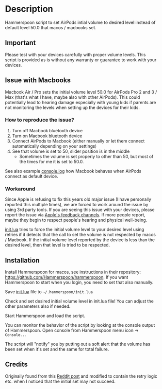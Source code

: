 # Description

Hammerspoon script to set AirPods intial volume to desired level instead of default level 50.0 that macos / macbooks set.

## Important

Please test with your devices carefully with proper volume levels. This script is provided as is without any warranty or guarantee to work with your devices.

## Issue with Macbooks

Macbook Air / Pro sets the initial volume level 50.0 for AirPods Pro 2 and 3 / Max (that's what I have, maybe also with other AirPods).
This could potentially lead to hearing damage especially with young kids if parents are not monitoring the levels when setting up the devices for their kids.

### How to reproduce the issue?

1. Turn off Macbook bluetooth device
2. Turn on Macbook bluetooth device
3. Connect AirPods to Macbook (either manually or let them connect automatically depending on your settings)
4. See that volume is set to 50, slider position is in the middle
   - Sometimes the volume is set properly to other than 50, but most of the times for me it is set to 50.0.

See also example [console.log](https://github.com/tpaananen/airvol/blob/main/console.log) how Macbook behaves when AirPods connect as default device.

### Workaround

Since Apple is refusing to fix this years old major issue (I have personally reported this multiple times), we are forced to work around the issue by using 3rd party tools.
If you are seeing this issue with your devices, please report the issue via [Apple's feedback channels](https://www.apple.com/feedback/). If more people report, maybe they begin to respect people's hearing and physical well-being.

[init.lua](https://github.com/tpaananen/airvol/blob/main/init.lua) tries to force the initial volume level to your desired level using retries if it detects that the call to set the volume is not respected by macos / Macbook. If the initial volume level reported by the device is less than the desired level, then that level is tried to be respected.

## Installation

Install Hammerspoon for macos, see instructions in their repository: <https://github.com/Hammerspoon/hammerspoon>.
If you want Hammerspoon to start when you login, you need to set that also manually.

Save [init.lua](https://github.com/tpaananen/airvol/blob/main/init.lua) file to `~/.hammerspoon/init.lua`

Check and set desired initial volume level in init.lua file! You can adjust the other parameters also if needed. 

Start Hammerspoon and load the script.

You can monitor the behavior of the script by looking at the console output of Hammerspoon. Open console from Hammerspoon menu icon -> `Console...`

The script will "notify" you by putting out a soft alert that the volume has been set when it's set and the same for total failure.

## Credits

Originally found from this [Reddit post](https://www.reddit.com/r/MacOS/comments/16wkyvu/comment/n6tli2g) and modified to contain the retry logic etc. when I noticed that the initial set may not succeed.
